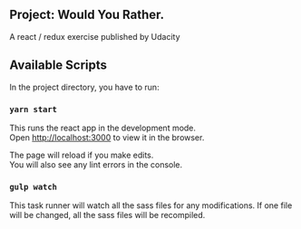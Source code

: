 ## Project: Would You Rather.
A react / redux exercise published by Udacity

## Available Scripts

In the project directory, you have to run:

### `yarn start`

This runs the react app in the development mode.<br> Open [http://localhost:3000](http://localhost:3000) to view it in the browser.

The page will reload if you make edits.<br> You will also see any lint errors in the console.

### `gulp watch`

This task runner will watch all the sass files for any modifications. If one file will be changed, all the sass files will be recompiled. 